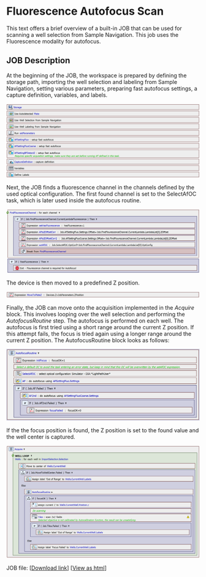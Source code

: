 # Fluorescence Autofocus Scan

This text offers a brief overview of a built-in JOB that can be used for scanning a well selection from Sample Navigation. This job uses the Fluorescence modality for autofocus.

## JOB Description

At the beginning of the JOB, the workspace is prepared by defining the storage path, importing the well selection and labeling from Sample Navigation, setting various parameters, preparing fast autofocus settings, a capture definition, variables, and labels.

![Settings and Preparation Tasks Fluo](../16-Scan_wellplate/images/FluoScanJob/prep_tasks.png)

Next, the JOB finds a fluorescence channel in the channels defined by the used optical configuration. The first found channel is set to the SelectAfOC task, which is later used inside the autofocus routine. 

![Find Fluo Channel](../16-Scan_wellplate/images/FluoScanJob/find_fluo.png)

The device is then moved to a predefined Z position.

![Move to Z](../16-Scan_wellplate/images/FluoScanJob/move_z_task.png)

Finally, the JOB can move onto the acquisition implemented in the *Acquire* block. This involves looping over the well selection and performing the *AutofocusRoutine* step. The autofocus is performed on each well. The autofocus is first tried using a short range around the current Z position. If this attempt fails, the focus is tried again using a longer range around the current Z position. The AutofocusRoutine block looks as follows:

![AutofocusRoutine Block Fluo](../16-Scan_wellplate/images/FluoScanJob/autofocusRoutine_block.png)

If the the focus position is found, the Z position is set to the found value and the well center is captured.

![Acquire Block Fluo](../16-Scan_wellplate/images/FluoScanJob/acquire_block.png)


JOB file: [[Download link](https://laboratory-imaging.github.io/JOBS-examples/NIS_v6.10/16-Scan_wellplate/16-ScanFluoAF.bin)] [[View as html](https://laboratory-imaging.github.io/JOBS-examples/NIS_v6.10/16-Scan_wellplate/16-ScanFluoAF.html)]